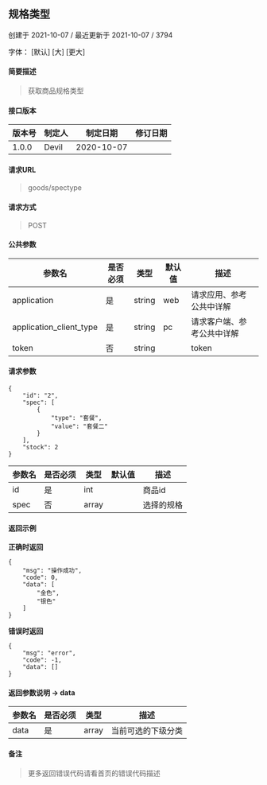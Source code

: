 ## 规格类型

创建于 2021-10-07 / 最近更新于 2021-10-07 / 3794

字体： \[默认\] \[大\] \[更大\]

#### 简要描述

> 获取商品规格类型

#### 接口版本

| 版本号 | 制定人 | 制定日期 | 修订日期 |
| --- | --- | --- | --- |
| 1.0.0 | Devil | 2020-10-07 |  |

#### 请求URL

> goods/spectype

#### 请求方式

> POST

#### 公共参数

| 参数名 | 是否必须 | 类型 | 默认值 | 描述 |
| --- | --- | --- | --- | --- |
| application | 是 | string | web | 请求应用、参考公共中详解 |
| application\_client\_type | 是 | string | pc | 请求客户端、参考公共中详解 |
| token | 否 | string |  | token |

#### 请求参数

```
{
    "id": "2",
    "spec": [
        {
            "type": "套餐",
            "value": "套餐二"
        }
    ],
    "stock": 2
}
```

| 参数名 | 是否必须 | 类型 | 默认值 | 描述 |
| --- | --- | --- | --- | --- |
| id | 是 | int |  | 商品id |
| spec | 否 | array |  | 选择的规格 |

#### 返回示例

**正确时返回**

```
{
    "msg": "操作成功",
    "code": 0,
    "data": [
        "金色",
        "银色"
    ]
}
```

**错误时返回**

```
{
    "msg": "error",
    "code": -1,
    "data": []
}
```

#### 返回参数说明 -> data

| 参数名 | 是否必须 | 类型 | 描述 |
| --- | --- | --- | --- |
| data | 是 | array | 当前可选的下级分类 |

#### 备注

> 更多返回错误代码请看首页的错误代码描述